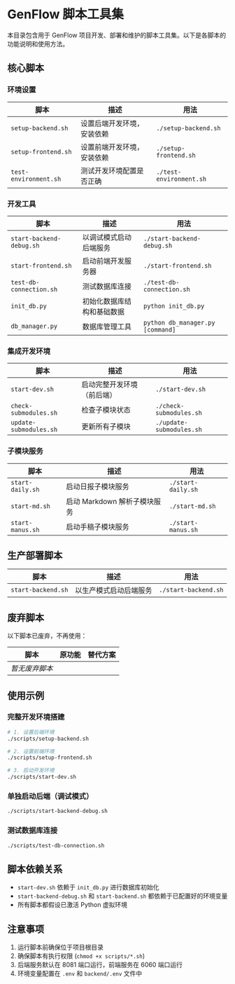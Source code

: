 # GenFlow 脚本工具集

本目录包含用于 GenFlow 项目开发、部署和维护的脚本工具集。以下是各脚本的功能说明和使用方法。

## 核心脚本

### 环境设置

| 脚本 | 描述 | 用法 |
|------|------|------|
| `setup-backend.sh` | 设置后端开发环境，安装依赖 | `./setup-backend.sh` |
| `setup-frontend.sh` | 设置前端开发环境，安装依赖 | `./setup-frontend.sh` |
| `test-environment.sh` | 测试开发环境配置是否正确 | `./test-environment.sh` |

### 开发工具

| 脚本 | 描述 | 用法 |
|------|------|------|
| `start-backend-debug.sh` | 以调试模式启动后端服务 | `./start-backend-debug.sh` |
| `start-frontend.sh` | 启动前端开发服务器 | `./start-frontend.sh` |
| `test-db-connection.sh` | 测试数据库连接 | `./test-db-connection.sh` |
| `init_db.py` | 初始化数据库结构和基础数据 | `python init_db.py` |
| `db_manager.py` | 数据库管理工具 | `python db_manager.py [command]` |

### 集成开发环境

| 脚本 | 描述 | 用法 |
|------|------|------|
| `start-dev.sh` | 启动完整开发环境（前后端） | `./start-dev.sh` |
| `check-submodules.sh` | 检查子模块状态 | `./check-submodules.sh` |
| `update-submodules.sh` | 更新所有子模块 | `./update-submodules.sh` |

### 子模块服务

| 脚本 | 描述 | 用法 |
|------|------|------|
| `start-daily.sh` | 启动日报子模块服务 | `./start-daily.sh` |
| `start-md.sh` | 启动 Markdown 解析子模块服务 | `./start-md.sh` |
| `start-manus.sh` | 启动手稿子模块服务 | `./start-manus.sh` |

## 生产部署脚本

| 脚本 | 描述 | 用法 |
|------|------|------|
| `start-backend.sh` | 以生产模式启动后端服务 | `./start-backend.sh` |

## 废弃脚本

以下脚本已废弃，不再使用：

| 脚本 | 原功能 | 替代方案 |
|------|--------|----------|
| *暂无废弃脚本* | | |

## 使用示例

### 完整开发环境搭建

```bash
# 1. 设置后端环境
./scripts/setup-backend.sh

# 2. 设置前端环境
./scripts/setup-frontend.sh

# 3. 启动开发环境
./scripts/start-dev.sh
```

### 单独启动后端（调试模式）

```bash
./scripts/start-backend-debug.sh
```

### 测试数据库连接

```bash
./scripts/test-db-connection.sh
```

## 脚本依赖关系

- `start-dev.sh` 依赖于 `init_db.py` 进行数据库初始化
- `start-backend-debug.sh` 和 `start-backend.sh` 都依赖于已配置好的环境变量
- 所有脚本都假设已激活 Python 虚拟环境

## 注意事项

1. 运行脚本前确保位于项目根目录
2. 确保脚本有执行权限 (`chmod +x scripts/*.sh`)
3. 后端服务默认在 8081 端口运行，前端服务在 6060 端口运行
4. 环境变量配置在 `.env` 和 `backend/.env` 文件中

